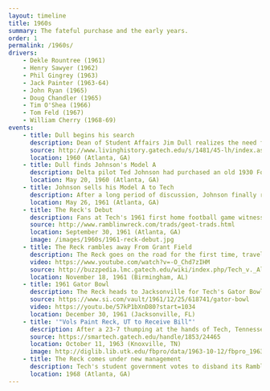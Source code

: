 ```yaml
---
layout: timeline
title: 1960s
summary: The fateful purchase and the early years.
order: 1
permalink: /1960s/
drivers:
    - Dekle Rountree (1961)
    - Henry Sawyer (1962)
    - Phil Gingrey (1963)
    - Jack Painter (1963-64)
    - John Ryan (1965)
    - Doug Chandler (1965)
    - Tim O'Shea (1966)
    - Tom Feld (1967)
    - William Cherry (1968-69)
events:
    - title: Dull begins his search
      description: Dean of Student Affairs Jim Dull realizes the need for a physical mascot for the Institute after witnessing campus fraternities parade around their "Recks" as symbols of school spirit. He officially sanctions a search for a pre-WWII Ford (in the spirit of Dean Field's old car), spreading print and radio ads across the state and country in order to find a suitable car. His quest is fruitless until later that year...
      source: http://www.livinghistory.gatech.edu/s/1481/45-lh/index.aspx?sid=1481&gid=45&pgid=8413&sparam=dull&scontid=0
      location: 1960 (Atlanta, GA)
    - title: Dull finds Johnson's Model A
      description: Delta pilot Ted Johnson had purchased an old 1930 Ford Model A Sport Coupe from a junkyard in 1956, and he and his son Craig spent the last four years restoring the car to proper working order as a father-son project. When Craig competes at Tech as part of the <a href="http://www.nolefan.org/summary/mtf1961.html">1960 Florida State track and field team</a>, Johnson parks the restored car near Towers dormitory before making his way to the track. When he returns, he finds a note from Dean Dull on his windshield, offering to buy the car to serve as Tech's official mascot.
      location: May 20, 1960 (Atlanta, GA)
    - title: Johnson sells his Model A to Tech
      description: After a long period of discussion, Johnson finally relents and sells the Model A to the school for $1000. He later returns this sum in 1984 so that the car is recognized as a donation to the school.
      location: May 26, 1961 (Atlanta, GA)
    - title: The Reck's Debut
      description: Fans at Tech's 1961 first home football game witness a curious sight - a car leading the football team out on to the field! Dean Dull's gamble pays off as the newly-christened Ramblin' Reck leads Tech's football team out of the locker room against Rice University. Tech goes on to blank Rice 24-0, kicking the new tradition of the Reck off with a bang.
      source: http://www.ramblinwreck.com/trads/geot-trads.html
      location: September 30, 1961 (Atlanta, GA)
      image: /images/1960s/1961-reck-debut.jpg
    - title: The Reck rambles away From Grant Field
      description: The Reck goes on the road for the first time, traveling by railcar to Legion Field in Birmingham, Alabama. Unfortunately, Tech falls to Alabama 10-0, and the game sparks a feud between Alabama head coach Bear Bryant and Bobby Dodd after Alabama senior linebacker Darwin Holt launched himself into Tech star Chick Graning's upper body after the end of a play, breaking large portions of Graning's facial bones and skull. Furious after Bryant refused to publicly apologize for the incident, Dodd cancels Tech's football contract with Alabama and refuses to play Alabama any longer, pointing to Bryant's (non)reaction to his player's actions and his standing reputation as an "outlaw" coach whose players played dirty. This incident also set the stage for Tech's exit from the Southeastern Conference.
      video: https://www.youtube.com/watch?v=-O_Chd7zIHM
      source: http://buzzpedia.lmc.gatech.edu/wiki/index.php/Tech_v._Alabama_1961
      location: November 18, 1961 (Birmingham, AL)
    - title: 1961 Gator Bowl
      description: The Reck heads to Jacksonville for Tech's Gator Bowl showdown versus Penn State, marking its first bowl game appearance. Unfortunately, Tech would lose 30-15, but this game marked the beginning of a long-standing tradition for the Reck to travel with the football team to big games.
      source: https://www.si.com/vault/1961/12/25/618741/gator-bowl
      video: https://youtu.be/57kP1bXnD80?start=1034
      location: December 30, 1961 (Jacksonville, FL)
    - title: '"Vols Paint Reck, UT to Receive Bill"'
      description: After a 23-7 thumping at the hands of Tech, Tennessee fans break the Reck out of storage in Neyland Stadium, paint it orange, and rip the soft top. Tennessee's athletic department allegedly enables the vandalism, given the result of the previous day's game. Tech sends Tennessee a bill for the damages, which remains unpaid to this day...
      source: https://smartech.gatech.edu/handle/1853/24465
      location: October 11, 1963 (Knoxville, TN)
      image: http://diglib.lib.utk.edu/fbpro/data/1963-10-12/fbpro_1963-10-12_001.jpg.s.jpg
    - title: The Reck comes under new management
      description: Tech's student government votes to disband its Ramblin' Reck Committee, turning over control of the car to Ramblin' Reck Club. The driver of the Reck is now elected from the club's ranks.
      location: 1968 (Atlanta, GA)
---
```

